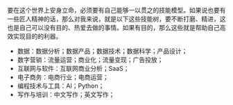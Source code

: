 
要在这个世界上安身立命，必须要有自己能够一以贯之的技能模型。如果说也要有一些匠人精神的话，那么对我来说，就是以下这些技能树，要不断打磨、精进，这也是自己可以没有目的、热爱去做的事情。如果有目的，那么这些就是帮助自己高效实现目的的利器。

- 数据：数据分析；数据产品；数据技术；数据科学；产品设计；
- 数字营销：流量运营；商业化；流量变现；广告投放；
- 互联网与软件：互联网商业分析；SaaS；
- 电子商务：电商行业；电商运营；
- 编程技术与工具：AI；Python；
- 写作与培训：中文写作；英文写作；




